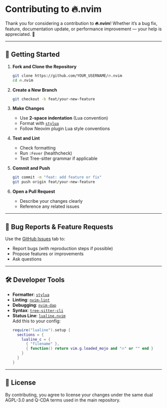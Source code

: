 # Contributing to 🔥.nvim

Thank you for considering a contribution to **🔥.nvim**! Whether it’s a bug fix, feature, documentation update, or performance improvement — your help is appreciated. 🙏

---

## 🚀 Getting Started

1. **Fork and Clone the Repository**
   ```bash
   git clone https://github.com/YOUR_USERNAME/🔥.nvim
   cd 🔥.nvim
   ```

2. **Create a New Branch**
   ```bash
   git checkout -b feat/your-new-feature
   ```

3. **Make Changes**
   - Use **2-space indentation** (Lua convention)
   - Format with [`stylua`](https://github.com/JohnnyMorganz/StyLua)
   - Follow Neovim plugin Lua style conventions

4. **Test and Lint**
   - Check formatting
   - Run `:Fever` (healthcheck)
   - Test Tree-sitter grammar if applicable

5. **Commit and Push**
   ```bash
   git commit -m "feat: add feature or fix"
   git push origin feat/your-new-feature
   ```

6. **Open a Pull Request**
   - Describe your changes clearly
   - Reference any related issues

---

## 🐞 Bug Reports & Feature Requests

Use the [GitHub Issues](https://github.com/qompassai/🔥.nvim/issues) tab to:
- Report bugs (with reproduction steps if possible)
- Propose features or improvements
- Ask questions

---

## 🛠️ Developer Tools

- **Formatter**: [`stylua`](https://github.com/JohnnyMorganz/StyLua)
- **Linting**: [`nvim-lint`](https://github.com/mfussenegger/nvim-lint)
- **Debugging**: [`nvim-dap`](https://github.com/mfussenegger/nvim-dap)
- **Syntax**: [`tree-sitter-cli`](https://tree-sitter.github.io/tree-sitter/)
- **Status Line**: [`lualine.nvim`](https://github.com/nvim-lualine/lualine.nvim)  
  Add this to your config:
  ```lua
  require("lualine").setup {
    sections = {
      lualine_c = {
        { "filename" },
        { function() return vim.g.loaded_mojo and "🔥" or "" end }
      }
    }
  }
  ```

---

## 📜 License

By contributing, you agree to license your changes under the same dual AGPL-3.0 and Q-CDA terms used in the main repository.

